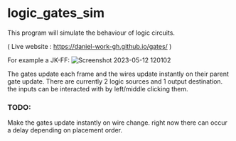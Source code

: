 # logic_gates_sim
This program will simulate the behaviour of logic circuits.

( Live website : https://daniel-work-gh.github.io/gates/ )

For example a JK-FF:
![Screenshot 2023-05-12 120102](https://github.com/Daniel-WORK-GH/logic_gates_sim/assets/120199463/a655371a-0037-49c9-bff2-6e85e740f70f)

The gates update each frame and the wires update instantly on their parent gate update.
There are currently 2 logic sources and 1 output destination. the inputs can be interacted with by left/middle clicking them.

### TODO:
Make the gates update instantly on wire change. right now there can occur a delay depending on placement order.
